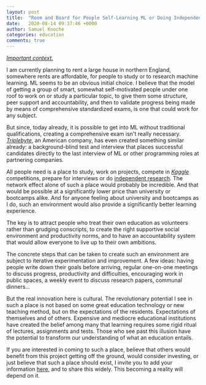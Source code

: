 ```yaml
---
layout: post
title:  "Room and Board for People Self-Learning ML or Doing Independent ML Research"
date:   2020-08-14 09:37:46 +0000
author: Samuel Knoche
categories: education
comments: true
---
```


[*Important context.*](https://thememeticist.com/education/2020/08/14/room-and-board.html)

I am currently planning to rent a large house in northern England, somewhere rents are affordable, for people to study or to research machine learning. ML seems to be an obvious initial choice. I believe that the model of getting a group of smart, somewhat self-motivated people under one roof to work on or study a particular topic, to give them some structure, peer support and accountability, and then to validate progress being made by means of comprehensive standardized exams, is one that could work for any subject.

But since, today already, it is possible to get into ML without traditional qualifications, creating a comprehensive exam isn&#39;t really necessary. [_Triplebyte_](https://triplebyte.com/), an American company, has even created something similar already: a background-blind test and interview that places successful candidates directly to the last interview of ML or other programming roles at partnering companies.

All people need is a place to study, work on projects, compete in [_Kaggle_](https://www.kaggle.com/) competitions, prepare for interviews or do [independent research](https://medium.com/@andreas_madsen/becoming-an-independent-researcher-and-getting-published-in-iclr-with-spotlight-c93ef0b39b8b). The network effect alone of such a place would probably be incredible. And that would be possible at a significantly lower price than university or bootcamps alike. And for anyone feeling about university and bootcamps as I do, such an environment would also provide a significantly better learning experience.

The key is to attract people who treat their own education as volunteers rather than grudging conscripts, to create the right supportive social environment and productivity norms, and to have an accountability system that would allow everyone to live up to their own ambitions.

The concrete steps that can be taken to create such an environment are subject to iterative experimentation and improvement. A few ideas: having people write down their goals before arriving, regular one-on-one meetings to discuss progress, productivity and difficulties, encouraging work in public spaces, a weekly event to discuss research papers, communal dinners…

But the real innovation here is cultural. The revolutionary potential I see in such a place is not based on some great education technology or new teaching method, but on the expectations of the residents. Expectations of themselves and of others. Expensive and mediocre educational institutions have created the belief among many that learning requires some rigid ritual of lectures, assignments and tests. Those who see past this illusion have the potential to transform our understanding of what an education entails.

If you are interested in coming to such a place, believe that others would benefit from this project getting off the ground, would consider investing, or just believe that such a place should exist, I invite you to add your information [here](https://docs.google.com/forms/d/e/1FAIpQLSfcb_8PijSmP69-rw1pdr2ZnHEsFK_weApyWzRa9maiF6PCeQ/viewform?usp=sf_link), and to share this widely. This becoming a reality will depend on it.